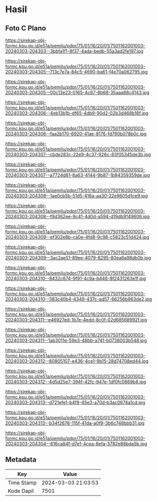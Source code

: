# Hasil

## Foto C Plano

https://sirekap-obj-formc.kpu.go.id/e51a/pemilu/pdpr/75/01/16/20/01/7501162001003-20240303-204303--3bbfa1f1-8f37-4ada-bedb-55a3ad2fe197.jpg

https://sirekap-obj-formc.kpu.go.id/e51a/pemilu/pdpr/75/01/16/20/01/7501162001003-20240303-204305--713c7e7a-84c5-4690-ba61-f4e70a062795.jpg

https://sirekap-obj-formc.kpu.go.id/e51a/pemilu/pdpr/75/01/16/20/01/7501162001003-20240303-204305--00c13e23-0165-4c87-8b68-35aaa88c4143.jpg

https://sirekap-obj-formc.kpu.go.id/e51a/pemilu/pdpr/75/01/16/20/01/7501162001003-20240303-204306--4eb13b1b-df65-4db9-90d2-02b3d468b18f.jpg

https://sirekap-obj-formc.kpu.go.id/e51a/pemilu/pdpr/75/01/16/20/01/7501162001003-20240303-204306--faa2b170-6920-41ae-8176-fd790b078b0c.jpg

https://sirekap-obj-formc.kpu.go.id/e51a/pemilu/pdpr/75/01/16/20/01/7501162001003-20240303-204307--cbde283c-22e9-4c37-926c-83f05345de3b.jpg

https://sirekap-obj-formc.kpu.go.id/e51a/pemilu/pdpr/75/01/16/20/01/7501162001003-20240303-204307--a7724d81-8a63-4144-9b87-1b84359359de.jpg

https://sirekap-obj-formc.kpu.go.id/e51a/pemilu/pdpr/75/01/16/20/01/7501162001003-20240303-204308--1ae0cb5b-51d5-416a-aa30-22e9605d1ce9.jpg

https://sirekap-obj-formc.kpu.go.id/e51a/pemilu/pdpr/75/01/16/20/01/7501162001003-20240303-204308--f9d362ee-9c41-4d0d-a594-d19db9149606.jpg

https://sirekap-obj-formc.kpu.go.id/e51a/pemilu/pdpr/75/01/16/20/01/7501162001003-20240303-204309--ef302e8b-ca0e-4fd8-9c98-c5823c51d424.jpg

https://sirekap-obj-formc.kpu.go.id/e51a/pemilu/pdpr/75/01/16/20/01/7501162001003-20240303-204309--3ac2ae51-89ee-4079-8295-80ea6a98db0b.jpg

https://sirekap-obj-formc.kpu.go.id/e51a/pemilu/pdpr/75/01/16/20/01/7501162001003-20240303-204310--8432c674-9f91-4c9a-b446-8f2431263e1f.jpg

https://sirekap-obj-formc.kpu.go.id/e51a/pemilu/pdpr/75/01/16/20/01/7501162001003-20240303-204310--383c40b4-4349-437c-ad57-66256b963de2.jpg

https://sirekap-obj-formc.kpu.go.id/e51a/pemilu/pdpr/75/01/16/20/01/7501162001003-20240303-204311--e46927ed-1b7e-4edd-8c0f-02d68568992f.jpg

https://sirekap-obj-formc.kpu.go.id/e51a/pemilu/pdpr/75/01/16/20/01/7501162001003-20240303-204311--1ab3011e-59e3-48bb-a741-b0738003b548.jpg

https://sirekap-obj-formc.kpu.go.id/e51a/pemilu/pdpr/75/01/16/20/01/7501162001003-20240303-204312--80805107-e436-4ce1-9b15-28d74708ed44.jpg

https://sirekap-obj-formc.kpu.go.id/e51a/pemilu/pdpr/75/01/16/20/01/7501162001003-20240303-204312--4d5d25e7-394f-42fc-947e-1df0fc0869b8.jpg

https://sirekap-obj-formc.kpu.go.id/e51a/pemilu/pdpr/75/01/16/20/01/7501162001003-20240303-204313--d721efe1-b4f9-45e3-a70d-b3ac0674a1cd.jpg

https://sirekap-obj-formc.kpu.go.id/e51a/pemilu/pdpr/75/01/16/20/01/7501162001003-20240303-204313--b34f2676-115f-41da-a0f9-3b6c748bbb31.jpg

https://sirekap-obj-formc.kpu.go.id/e51a/pemilu/pdpr/75/01/16/20/01/7501162001003-20240303-204304--816ca84f-d7e1-4cea-8efa-3782e88bda5b.jpg


## Metadata

| Key        | Value               |
| ---------- | ------------------- |
| Time Stamp | 2024-03-03 21:03:53 |
| Kode Dapil | 7501                |




